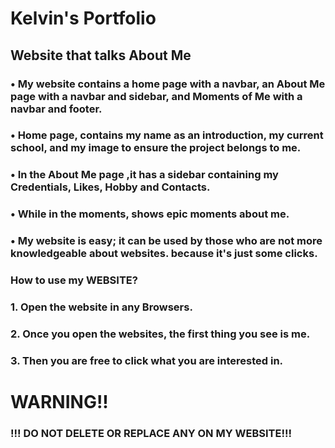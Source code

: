 # Kelvin's Portfolio

## Website that talks About Me

### • My website contains a home page with a navbar, an About Me page with a navbar and sidebar, and Moments of Me with a navbar and footer.

### • Home page, contains my name as an introduction, my current school, and my image to ensure the project belongs to me.

### • In the About Me page ,it has a sidebar containing  my Credentials, Likes, Hobby and Contacts.

### • While in the moments, shows epic moments about me.

### • My website is easy; it can be used by those who are not more knowledgeable about websites. because it's just some clicks. 

### How to use my WEBSITE?

### 1. Open the website in any Browsers.
### 2. Once you open the websites, the first thing you see is me.
### 3. Then you are free to click what you are interested in.

# WARNING!!
### !!! DO NOT DELETE OR REPLACE ANY ON MY WEBSITE!!!
